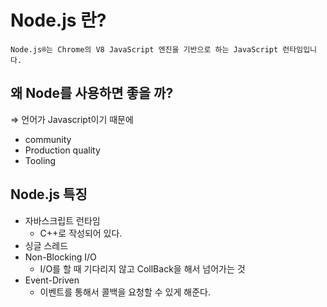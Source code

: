 # Node.js 란?

`Node.js®는 Chrome의 V8 JavaScript 엔진을 기반으로 하는 JavaScript 런타임입니다.`

## 왜 Node를 사용하면 좋을 까?

⇒ 언어가 Javascript이기 때문에

* community
* Production quality
* Tooling

## Node.js 특징

- 자바스크립트 런타임
    - C++로 작성되어 있다.
- 싱글 스레드
- Non-Blocking I/O
    - I/O를 할 때 기다리지 않고 CollBack을 해서 넘어가는 것
- Event-Driven
    - 이벤트를 통해서 콜백을 요청할 수 있게 해준다.
